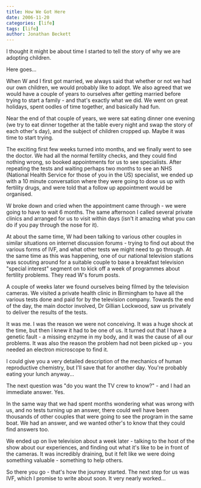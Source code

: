 ```yaml
---
title: How We Got Here
date: 2006-11-20
categories: [life]
tags: [life]
author: Jonathan Beckett
---
```


I thought it might be about time I started to tell the story of why we are adopting children.

Here goes...

When W and I first got married, we always said that whether or not we had our own children, we would probably like to adopt. We also agreed that we would have a couple of years to ourselves after getting married before trying to start a family - and that's exactly what we did. We went on great holidays, spent oodles of time together, and basically had fun.

Near the end of that couple of years, we were sat eating dinner one evening (we try to eat dinner together at the table every night and swap the story of each other's day), and the subject of children cropped up. Maybe it was time to start trying.

The exciting first few weeks turned into months, and we finally went to see the doctor. We had all the normal fertility checks, and they could find nothing wrong, so booked appointments for us to see specialists. After repeating the tests and waiting perhaps two months to see an NHS (National Health Service for those of you in the US) specialist, we ended up with a 10 minute conversation where they were going to dose us up with fertility drugs, and were told that a follow up appointment would be organised.

W broke down and cried when the appointment came through - we were going to have to wait 6 months. The same afternoon I called several private clinics and arranged for us to visit within days (isn't it amazing what you can do if you pay through the nose for it).

At about the same time, W had been talking to various other couples in similar situations on internet discussion forums - trying to find out about the various forms of IVF, and what other tests we might need to go through. At the same time as this was happening, one of our national television stations was scouting around for a suitable couple to base a breakfast television "special interest" segment on to kick off a week of programmes about fertility problems. They read W's forum posts.

A couple of weeks later we found ourselves being filmed by the television cameras. We visited a private health clinic in Birmingham to have all the various tests done and paid for by the television company. Towards the end of the day, the main doctor involved, Dr Gillian Lockwood, saw us privately to deliver the results of the tests.

It was me. I was the reason we were not conceiving. It was a huge shock at the time, but then I knew it had to be one of us. It turned out that I have a genetic fault - a missing enzyme in my body, and it was the cause of all our problems. It was also the reason the problem had not been picked up - you needed an electron microscope to find it.

I could give you a very detailed description of the mechanics of human reproductive chemistry, but I'll save that for another day. You're probably eating your lunch anyway...

The next question was "do you want the TV crew to know?" - and I had an immediate answer. Yes.

In the same way that we had spent months wondering what was wrong with us, and no tests turning up an answer, there could well have been thousands of other couples that were going to see the program in the same boat. We had an answer, and we wanted other's to know that they could find answers too.

We ended up on live television about a week later - talking to the host of the show about our experiences, and finding out what it's like to be in front of the cameras. It was incredibly draining, but it felt like we were doing something valuable - something to help others.

So there you go - that's how the journey started. The next step for us was IVF, which I promise to write about soon. It very nearly worked...